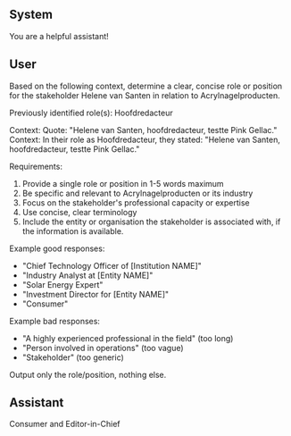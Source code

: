 ## System

You are a helpful assistant!

## User


Based on the following context, determine a clear, concise role or position for the stakeholder Helene van Santen in relation to Acrylnagelproducten.

Previously identified role(s): Hoofdredacteur

Context:
Quote: "Helene van Santen, hoofdredacteur, testte Pink Gellac."
Context: In their role as Hoofdredacteur, they stated: "Helene van Santen, hoofdredacteur, testte Pink Gellac."

Requirements:
1. Provide a single role or position in 1-5 words maximum
2. Be specific and relevant to Acrylnagelproducten or its industry
3. Focus on the stakeholder's professional capacity or expertise
4. Use concise, clear terminology
5. Include the entity or organisation the stakeholder is associated with, if the information is available.

Example good responses:
- "Chief Technology Officer of [Institution NAME]"
- "Industry Analyst at [Entity NAME]"
- "Solar Energy Expert"
- "Investment Director for [Entity NAME]"
- "Consumer"

Example bad responses:
- "A highly experienced professional in the field" (too long)
- "Person involved in operations" (too vague)
- "Stakeholder" (too generic)

Output only the role/position, nothing else.


## Assistant

Consumer and Editor-in-Chief

